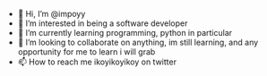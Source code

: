 - 👋 Hi, I’m @impoyy
- 👀 I’m interested in being a software developer
- 🌱 I’m currently learning programming, python in particular
- 💞️ I’m looking to collaborate on anything, im still learning, and any opportunity for me to learn i will grab
- 📫 How to reach me ikoyikoyikoy on twitter

<!---
impoyy/impoyy is a ✨ special ✨ repository because its `README.md` (this file) appears on your GitHub profile.
You can click the Preview link to take a look at your changes.
--->

